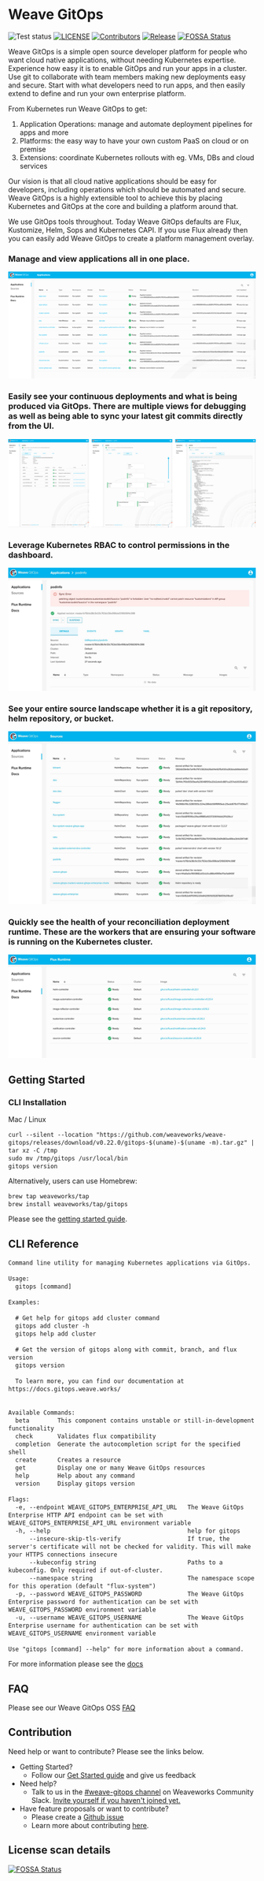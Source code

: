 # Weave GitOps

![Test status](https://github.com/weaveworks/weave-gitops/actions/workflows/pr.yaml/badge.svg)
[![LICENSE](https://img.shields.io/github/license/weaveworks/weave-gitops)](https://github.com/weaveworks/weave-gitops/blob/master/LICENSE)
[![Contributors](https://img.shields.io/github/contributors/weaveworks/weave-gitops)](https://github.com/weaveworks/weave-gitops/graphs/contributors)
[![Release](https://img.shields.io/github/v/release/weaveworks/weave-gitops?include_prereleases)](https://github.com/weaveworks/weave-gitops/releases/latest)
[![FOSSA Status](https://app.fossa.com/api/projects/custom%2B19155%2Fgithub.com%2Fweaveworks%2Fweave-gitops.svg?type=shield)](https://app.fossa.com/reports/005da7c4-1f10-4889-9432-8b97c2084e41)

Weave GitOps is a simple open source developer platform for people who want cloud native applications, without needing
Kubernetes expertise. Experience how easy it is to enable GitOps and run your apps in a cluster. Use git to collaborate
with team members making new deployments easy and secure. Start with what developers need to run apps, and then easily
extend to define and run your own enterprise platform.

From Kubernetes run Weave GitOps to get:

1. Application Operations: manage and automate deployment pipelines for apps and more
2. Platforms: the easy way to have your own custom PaaS on cloud or on premise
3. Extensions: coordinate Kubernetes rollouts with eg. VMs, DBs and cloud services

Our vision is that all cloud native applications should be easy for developers, including operations which should be
automated and secure. Weave GitOps is a highly extensible tool to achieve this by placing Kubernetes and GitOps at the
core and building a platform around that.

We use GitOps tools throughout. Today Weave GitOps defaults are Flux, Kustomize, Helm, Sops and Kubernetes CAPI. If you
use Flux already then you can easily add Weave GitOps to create a platform management overlay.

### Manage and view applications all in one place.

![Application Page](./doc/img/01-workloads.png)

### Easily see your continuous deployments and what is being produced via GitOps. There are multiple views for debugging as well as being able to sync your latest git commits directly from the UI.

![Reconciliation Page](./doc/img/02-workload-detail.png)

### Leverage Kubernetes RBAC to control permissions in the dashboard.

![Source Page](./doc/img/03-rbac.jpg)

### See your entire source landscape whether it is a git repository, helm repository, or bucket.

![Flux Runtime](./doc/img/04-sources.jpg)

### Quickly see the health of your reconciliation deployment runtime. These are the workers that are ensuring your software is running on the Kubernetes cluster.

![Flux Runtime](./doc/img/05-runtime.jpg)

## Getting Started

### CLI Installation

Mac / Linux

```console
curl --silent --location "https://github.com/weaveworks/weave-gitops/releases/download/v0.22.0/gitops-$(uname)-$(uname -m).tar.gz" | tar xz -C /tmp
sudo mv /tmp/gitops /usr/local/bin
gitops version
```

Alternatively, users can use Homebrew:

```console
brew tap weaveworks/tap
brew install weaveworks/tap/gitops
```

Please see the [getting started guide](https://docs.gitops.weave.works/docs/getting-started).

## CLI Reference

```console
Command line utility for managing Kubernetes applications via GitOps.

Usage:
  gitops [command]

Examples:

  # Get help for gitops add cluster command
  gitops add cluster -h
  gitops help add cluster

  # Get the version of gitops along with commit, branch, and flux version
  gitops version

  To learn more, you can find our documentation at https://docs.gitops.weave.works/


Available Commands:
  beta        This component contains unstable or still-in-development functionality
  check       Validates flux compatibility
  completion  Generate the autocompletion script for the specified shell
  create      Creates a resource
  get         Display one or many Weave GitOps resources
  help        Help about any command
  version     Display gitops version

Flags:
  -e, --endpoint WEAVE_GITOPS_ENTERPRISE_API_URL   The Weave GitOps Enterprise HTTP API endpoint can be set with WEAVE_GITOPS_ENTERPRISE_API_URL environment variable
  -h, --help                                       help for gitops
      --insecure-skip-tls-verify                   If true, the server's certificate will not be checked for validity. This will make your HTTPS connections insecure
      --kubeconfig string                          Paths to a kubeconfig. Only required if out-of-cluster.
      --namespace string                           The namespace scope for this operation (default "flux-system")
  -p, --password WEAVE_GITOPS_PASSWORD             The Weave GitOps Enterprise password for authentication can be set with WEAVE_GITOPS_PASSWORD environment variable
  -u, --username WEAVE_GITOPS_USERNAME             The Weave GitOps Enterprise username for authentication can be set with WEAVE_GITOPS_USERNAME environment variable

Use "gitops [command] --help" for more information about a command.
```

For more information please see the [docs](https://docs.gitops.weave.works/docs/references/cli-reference/gitops/)

## FAQ

Please see our Weave GitOps OSS [FAQ](https://www.weave.works/faqs-for-weave-gitops)

## Contribution

Need help or want to contribute? Please see the links below.

- Getting Started?
    - Follow our [Get Started guide](https://docs.gitops.weave.works/docs/getting-started) and give us feedback
- Need help?
    - Talk to us in
      the [#weave-gitops channel](https://app.slack.com/client/T2NDH1D9D/C0248LVC719/thread/C2ND76PAA-1621532937.019800)
      on Weaveworks Community Slack. [Invite yourself if you haven't joined yet.](https://slack.weave.works/)
- Have feature proposals or want to contribute?
    - Please create a [Github issue](https://github.com/weaveworks/weave-gitops/issues)
    - Learn more about contributing [here](./CONTRIBUTING.md).

## License scan details

[![FOSSA Status](https://app.fossa.com/api/projects/custom%2B19155%2Fgithub.com%2Fweaveworks%2Fweave-gitops.svg?type=large)](https://app.fossa.com/reports/005da7c4-1f10-4889-9432-8b97c2084e41)

